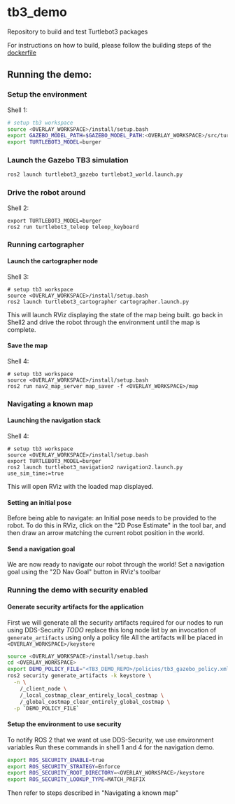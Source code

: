 # tb3_demo
Repository to build and test Turtlebot3 packages


For instructions on how to build, please follow the building steps of the [dockerfile](docker/Dockerfile)

## Running the demo:

### Setup the environment
Shell 1:
```bash
# setup tb3 workspace
source <OVERLAY_WORKSPACE>/install/setup.bash
export GAZEBO_MODEL_PATH=$GAZEBO_MODEL_PATH:<OVERLAY_WORKSPACE>/src/turtlebot3/turtlebot3_simulations/turtlebot3_gazebo/models
export TURTLEBOT3_MODEL=burger
```

### Launch the Gazebo TB3 simulation
```bash
ros2 launch turtlebot3_gazebo turtlebot3_world.launch.py
```

### Drive the robot around

Shell 2:
```
export TURTLEBOT3_MODEL=burger
ros2 run turtlebot3_teleop teleop_keyboard
```
### Running cartographer

#### Launch the cartographer node

Shell 3:

```
# setup tb3 workspace
source <OVERLAY_WORKSPACE>/install/setup.bash
ros2 launch turtlebot3_cartographer cartographer.launch.py
```

This will launch RViz displaying the state of the map being built. go back in Shell2 and drive the robot through the environment until the map is complete.

#### Save the map

Shell 4:
```
# setup tb3 workspace
source <OVERLAY_WORKSPACE>/install/setup.bash
ros2 run nav2_map_server map_saver -f <OVERLAY_WORKSPACE>/map
```

### Navigating a known map

#### Launching the navigation stack

Shell 4:
```
# setup tb3 workspace
source <OVERLAY_WORKSPACE>/install/setup.bash
export TURTLEBOT3_MODEL=burger
ros2 launch turtlebot3_navigation2 navigation2.launch.py use_sim_time:=true
```

This will open RViz with the loaded map displayed.

#### Setting an initial pose

Before being able to navigate: an Initial pose needs to be provided to the robot.
To do this in RViz, click on the "2D Pose Estimate" in the tool bar, and then draw an arrow matching the current robot position in the world.

#### Send a navigation goal
We are now ready to navigate our robot through the world!
Set a navigation goal using the "2D Nav Goal" button in RViz's toolbar

### Running the demo with security enabled

#### Generate security artifacts for the application

First we will generate all the security artifacts required for our nodes to run using DDS-Security
*TODO* replace this long node list by an invocation of `generate_artifacts` using only a policy file
All the artifacts will be placed in `<OVERLAY_WORKSPACE>/keystore`


```bash
source <OVERLAY_WORKSPACE>/install/setup.bash
cd <OVERLAY_WORKSPACE>
export DEMO_POLICY_FILE="<TB3_DEMO_REPO>/policies/tb3_gazebo_policy.xml"
ros2 security generate_artifacts -k keystore \
  -n \
    /_client_node \
    /_local_costmap_clear_entirely_local_costmap \
    /_global_costmap_clear_entirely_global_costmap \
  -p `DEMO_POLICY_FILE`
```

#### Setup the environment to use security

To notify ROS 2 that we want ot use DDS-Security, we use environment variables
Run these commands in shell 1 and 4 for the navigation demo.
```bash
export ROS_SECURITY_ENABLE=true
export ROS_SECURITY_STRATEGY=Enforce
export ROS_SECURITY_ROOT_DIRECTORY=<OVERLAY_WORKSPACE>/keystore
export ROS_SECURITY_LOOKUP_TYPE=MATCH_PREFIX
```

Then refer to steps described in "Navigating a known map"
